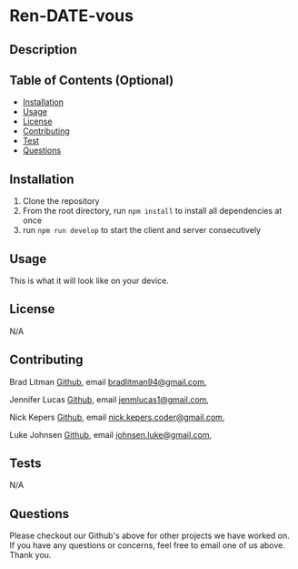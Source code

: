 # Ren-DATE-vous
## Description


## Table of Contents (Optional)
* [Installation](#installation)
* [Usage](#usage)
* [License](#license)
* [Contributing](#contributing)
* [Test](#test)
* [Questions](#questions)

## Installation
1. Clone the repository
2. From the root directory, run `npm install` to install all dependencies at once
3. run `npm run develop` to start the client and server consecutively 

## Usage
This is what it will look like on your device.


## License
N/A
## Contributing
Brad Litman [Github](https://github.com/Blitman12), email bradlitman94@gmail.com,

Jennifer Lucas [Github](https://github.com/jenmlucas), email jenmlucas1@gmail.com,

Nick Kepers [Github](https://github.com/Nkepers), email nick.kepers.coder@gmail.com,

Luke Johnsen [Github](https://github.com/lukejohnsen), email johnsen.luke@gmail.com, 
## Tests
N/A
## Questions
Please checkout our Github's above for other projects we have worked on. If you have any questions or concerns, feel free to email one of us above. Thank you.